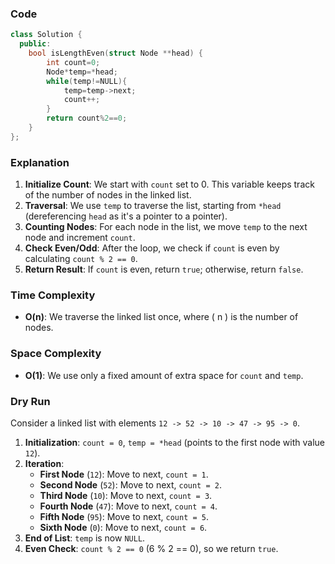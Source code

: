 ### Code

```cpp
class Solution {
  public:
    bool isLengthEven(struct Node **head) {
        int count=0;
        Node*temp=*head;
        while(temp!=NULL){
            temp=temp->next;
            count++;
        }
        return count%2==0;
    }
};
```

### Explanation
1. **Initialize Count**: We start with `count` set to 0. This variable keeps track of the number of nodes in the linked list.
2. **Traversal**: We use `temp` to traverse the list, starting from `*head` (dereferencing `head` as it's a pointer to a pointer).
3. **Counting Nodes**: For each node in the list, we move `temp` to the next node and increment `count`.
4. **Check Even/Odd**: After the loop, we check if `count` is even by calculating `count % 2 == 0`.
5. **Return Result**: If `count` is even, return `true`; otherwise, return `false`.

### Time Complexity
- **O(n)**: We traverse the linked list once, where \( n \) is the number of nodes.

### Space Complexity
- **O(1)**: We use only a fixed amount of extra space for `count` and `temp`.

### Dry Run
Consider a linked list with elements `12 -> 52 -> 10 -> 47 -> 95 -> 0`.

1. **Initialization**: `count = 0`, `temp = *head` (points to the first node with value `12`).
2. **Iteration**:
   - **First Node** (`12`): Move to next, `count = 1`.
   - **Second Node** (`52`): Move to next, `count = 2`.
   - **Third Node** (`10`): Move to next, `count = 3`.
   - **Fourth Node** (`47`): Move to next, `count = 4`.
   - **Fifth Node** (`95`): Move to next, `count = 5`.
   - **Sixth Node** (`0`): Move to next, `count = 6`.
3. **End of List**: `temp` is now `NULL`.
4. **Even Check**: `count % 2 == 0` (6 % 2 == 0), so we return `true`.
